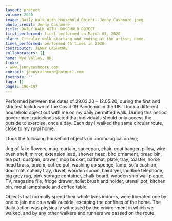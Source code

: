 ```yaml
---
layout: project
volume: 2020
image: Daily_Walk_With_Household_Object--Jenny_Cashmore.jpeg
photo_credit: Jenny Cashmore
title: DAILY WALK WITH HOUSEHOLD OBJECT
first_performed: first performed on March 03, 2020
place: Circular walk starting and ending at the artists home.
times_performed: performed 45 times in 2020
contributor: JENNY CASHMORE
collaborators: []
home: Wye Valley, UK.
links:
- www.jennycashmore.com
contact: jennycashmore@hotmail.com
footnote: ''
tags: []
pages: 196-197
---
```




Performed between the dates of 29.03.20 – 12.05.20, during the first and strictest lockdown of the Covid-19 Pandemic in the UK. I took a different household object out with me on my daily permitted walk. During this period government guidelines stated that individuals should only access the outside to exercise, once a day. Each day I walked the same circular route, close to my rural home. 

I took the following household objects (in chronological order);

Jug of fake flowers, mug, curtain, saucepan, chair, coat hanger, pillow, wire oven shelf, mirror, extension lead, shower head, bird ornament, bread bin, tea pot, dustpan, drawer, mop bucket, bathmat, plate, tray, toaster, horse head brass, broom, coffee pot, washing up sponge, lamp, sofa cushion, door mat, cutlery tray, duvet, wooden spoon, hairdryer, landline telephone, big grey rug, pink storage container, chalk board, wooden ship wall plaque, TV, magazine file, fridge drawer, toilet brush and holder, utensil pot, kitchen bin, metal lampshade and coffee table.

Objects that normally spend their whole lives indoors, were liberated one by one to join me on a walk outside, escaping the confines of the home. The daily action was physically witnessed by the environment in which we walked, and by any other walkers and runners we passed on the route.
